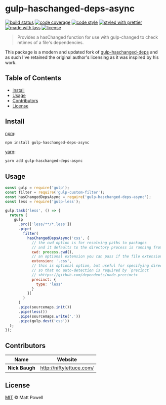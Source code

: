 # gulp-haschanged-deps-async

[![build status](https://img.shields.io/travis/niftylettuce/gulp-haschanged-deps-async.svg)](https://travis-ci.org/niftylettuce/gulp-haschanged-deps-async)
[![code coverage](https://img.shields.io/codecov/c/github/niftylettuce/gulp-haschanged-deps-async.svg)](https://codecov.io/gh/niftylettuce/gulp-haschanged-deps-async)
[![code style](https://img.shields.io/badge/code_style-XO-5ed9c7.svg)](https://github.com/sindresorhus/xo)
[![styled with prettier](https://img.shields.io/badge/styled_with-prettier-ff69b4.svg)](https://github.com/prettier/prettier)
[![made with lass](https://img.shields.io/badge/made_with-lass-95CC28.svg)](https://lass.js.org)
[![license](https://img.shields.io/github/license/niftylettuce/gulp-haschanged-deps-async.svg)](LICENSE)

> Provides a hasChanged function for use with gulp-changed to check mtimes of a file's dependencies.

This package is a modern and updated fork of [gulp-haschanged-deps](https://github.com/mattpowell/gulp-haschanged-deps) and as such I've retained the original author's licensing as it was inspired by his work.


## Table of Contents

* [Install](#install)
* [Usage](#usage)
* [Contributors](#contributors)
* [License](#license)


## Install

[npm][]:

```sh
npm install gulp-haschanged-deps-async
```

[yarn][]:

```sh
yarn add gulp-haschanged-deps-async
```


## Usage

```js
const gulp = require('gulp');
const filter = require('gulp-custom-filter');
const hasChangedDepsAsync = require('gulp-haschanged-deps-async');
const less = require('gulp-less');

gulp.task('less', () => {
  return (
    gulp
      .src(['less/**/*.less'])
      .pipe(
        filter(
          hasChangedDepsAsync('css', {
            // the cwd option is for resolving paths to packages
            // and it defaults to the directory process is running from
            cwd: process.cwd(),
            // an optional extension you can pass if the file extension changes
            extension: '.css',
            // this is optional option, but useful for specifying directly
            // so that no auto-detection is required by `precinct`
            // <https://github.com/dependents/node-precinct>
            precinct: {
              type: 'less'
            }
          })
        )
      )
      .pipe(sourcemaps.init())
      .pipe(less())
      .pipe(sourcemaps.write('.'))
      .pipe(gulp.dest('css'))
  );
});
```


## Contributors

| Name           | Website                    |
| -------------- | -------------------------- |
| **Nick Baugh** | <http://niftylettuce.com/> |


## License

[MIT](LICENSE) © Matt Powell


## 

[npm]: https://www.npmjs.com/

[yarn]: https://yarnpkg.com/
